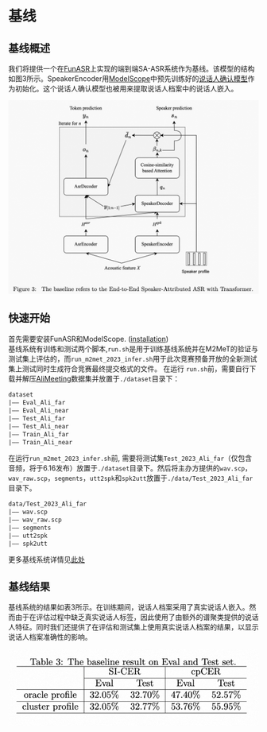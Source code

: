 # 基线
## 基线概述
我们将提供一个在[FunASR](https://github.com/alibaba-damo-academy/FunASR)上实现的端到端SA-ASR系统作为基线。该模型的结构如图3所示。SpeakerEncoder用[ModelScope](https://modelscope.cn/home)中预先训练好的[说话人确认模型](https://modelscope.cn/models/damo/speech_xvector_sv-zh-cn-cnceleb-16k-spk3465-pytorch/summary)作为初始化。这个说话人确认模型也被用来提取说话人档案中的说话人嵌入。

![model archietecture](images/sa_asr_arch.png)

## 快速开始
首先需要安装FunASR和ModelScope. ([installation](https://alibaba-damo-academy.github.io/FunASR/en/installation.html))  
基线系统有训练和测试两个脚本,`run.sh`是用于训练基线系统并在M2MeT的验证与测试集上评估的，而`run_m2met_2023_infer.sh`用于此次竞赛预备开放的全新测试集上测试同时生成符合竞赛最终提交格式的文件。
在运行 `run.sh`前，需要自行下载并解压[AliMeeting](http://www.openslr.org/119/)数据集并放置于`./dataset`目录下：
```shell
dataset
|—— Eval_Ali_far
|—— Eval_Ali_near
|—— Test_Ali_far
|—— Test_Ali_near
|—— Train_Ali_far
|—— Train_Ali_near
```
在运行`run_m2met_2023_infer.sh`前, 需要将测试集`Test_2023_Ali_far`（仅包含音频，将于6.16发布）放置于`./dataset`目录下。然后将主办方提供的`wav.scp`，`wav_raw.scp`，`segments`，`utt2spk`和`spk2utt`放置于`./data/Test_2023_Ali_far`目录下。
```shell
data/Test_2023_Ali_far
|—— wav.scp
|—— wav_raw.scp
|—— segments
|—— utt2spk
|—— spk2utt
```
更多基线系统详情见[此处](https://github.com/alibaba-damo-academy/FunASR/blob/main/egs/alimeeting/sa-asr/README.md)
## 基线结果
基线系统的结果如表3所示。在训练期间，说话人档案采用了真实说话人嵌入。然而由于在评估过程中缺乏真实说话人标签，因此使用了由额外的谱聚类提供的说话人特征。同时我们还提供了在评估和测试集上使用真实说话人档案的结果，以显示说话人档案准确性的影响。

![baseline_result](images/baseline_result.png)